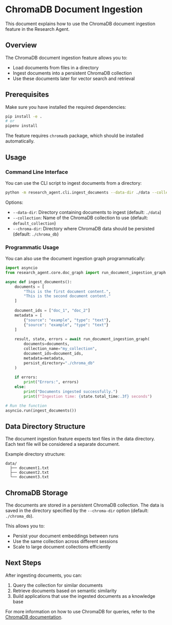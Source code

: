 # ChromaDB Document Ingestion

This document explains how to use the ChromaDB document ingestion feature in the Research Agent.

## Overview

The ChromaDB document ingestion feature allows you to:
- Load documents from files in a directory
- Ingest documents into a persistent ChromaDB collection
- Use these documents later for vector search and retrieval

## Prerequisites

Make sure you have installed the required dependencies:

```bash
pip install -e .
# or
pipenv install
```

The feature requires `chromadb` package, which should be installed automatically.

## Usage

### Command Line Interface

You can use the CLI script to ingest documents from a directory:

```bash
python -m research_agent.cli.ingest_documents --data-dir ./data --collection my_collection --chroma-dir ./chroma_db
```

Options:
- `--data-dir`: Directory containing documents to ingest (default: `./data`)
- `--collection`: Name of the ChromaDB collection to use (default: `default_collection`)
- `--chroma-dir`: Directory where ChromaDB data should be persisted (default: `./chroma_db`)

### Programmatic Usage

You can also use the document ingestion graph programmatically:

```python
import asyncio
from research_agent.core.doc_graph import run_document_ingestion_graph

async def ingest_documents():
    documents = [
        "This is the first document content.",
        "This is the second document content."
    ]
    
    document_ids = ["doc_1", "doc_2"]
    metadata = [
        {"source": "example", "type": "text"},
        {"source": "example", "type": "text"}
    ]
    
    result, state, errors = await run_document_ingestion_graph(
        documents=documents,
        collection_name="my_collection",
        document_ids=document_ids,
        metadata=metadata,
        persist_directory="./chroma_db"
    )
    
    if errors:
        print("Errors:", errors)
    else:
        print("Documents ingested successfully.")
        print(f"Ingestion time: {state.total_time:.3f} seconds")

# Run the function
asyncio.run(ingest_documents())
```

## Data Directory Structure

The document ingestion feature expects text files in the data directory. Each text file will be considered a separate document.

Example directory structure:
```
data/
  ├── document1.txt
  ├── document2.txt
  └── document3.txt
```

## ChromaDB Storage

The documents are stored in a persistent ChromaDB collection. The data is saved in the directory specified by the `--chroma-dir` option (default: `./chroma_db`).

This allows you to:
- Persist your document embeddings between runs
- Use the same collection across different sessions
- Scale to large document collections efficiently

## Next Steps

After ingesting documents, you can:
1. Query the collection for similar documents
2. Retrieve documents based on semantic similarity
3. Build applications that use the ingested documents as a knowledge base

For more information on how to use ChromaDB for queries, refer to the [ChromaDB documentation](https://docs.trychroma.com/). 